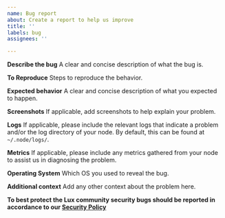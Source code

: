 ```yaml
---
name: Bug report
about: Create a report to help us improve
title: ''
labels: bug
assignees: ''

---
```


**Describe the bug**
A clear and concise description of what the bug is.

**To Reproduce**
Steps to reproduce the behavior.

**Expected behavior**
A clear and concise description of what you expected to happen.

**Screenshots**
If applicable, add screenshots to help explain your problem.

**Logs**
If applicable, please include the relevant logs that indicate a problem and/or the log directory of your node. By default, this can be found at `~/.node/logs/`.

**Metrics**
If applicable, please include any metrics gathered from your node to assist us in diagnosing the problem.

**Operating System**
Which OS you used to reveal the bug.

**Additional context**
Add any other context about the problem here.

**To best protect the Lux community security bugs should be reported in accordance to our [Security Policy](/SECURITY.md)**
